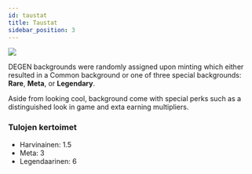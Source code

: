 ```yaml
---
id: taustat
title: Taustat
sidebar_position: 3
---
```


![](/img/rngBackgrounds.gif)

DEGEN backgrounds were randomly assigned upon minting which either resulted in a Common background or one of three special backgrounds: **Rare**, **Meta**, or **Legendary**.

Aside from looking cool, background come with special perks such as a distinguished look in game and exta earning multipliers.

### Tulojen kertoimet

- Harvinainen: 1.5
- Meta: 3
- Legendaarinen: 6
